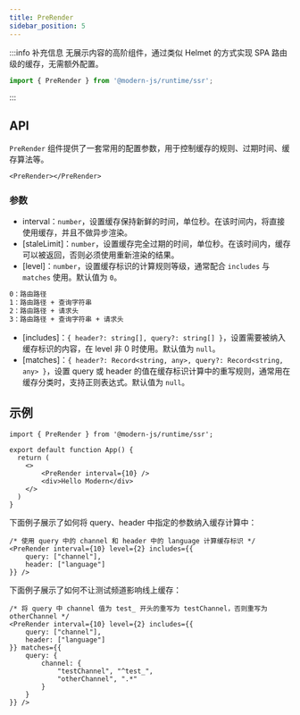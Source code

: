 ```yaml
---
title: PreRender
sidebar_position: 5
---
```


:::info 补充信息
无展示内容的高阶组件，通过类似 Helmet 的方式实现 SPA 路由级的缓存，无需额外配置。
```ts
import { PreRender } from '@modern-js/runtime/ssr';
```
:::

## API

`PreRender` 组件提供了一套常用的配置参数，用于控制缓存的规则、过期时间、缓存算法等。

```tsx
<PreRender></PreRender>
```

### 参数

- interval：`number`，设置缓存保持新鲜的时间，单位秒。在该时间内，将直接使用缓存，并且不做异步渲染。
- [staleLimit]：`number`，设置缓存完全过期的时间，单位秒。在该时间内，缓存可以被返回，否则必须使用重新渲染的结果。
- [level]：`number`，设置缓存标识的计算规则等级，通常配合 `includes` 与 `matches` 使用。默认值为 `0`。

```bash
0：路由路径
1：路由路径 + 查询字符串
2：路由路径 + 请求头
3：路由路径 + 查询字符串 + 请求头
```

- [includes]：`{ header?: string[], query?: string[] }`，设置需要被纳入缓存标识的内容，在 level 非 0 时使用。默认值为 `null`。
- [matches]：`{ header?: Record<string, any>, query?: Record<string, any> }`，设置 query 或 header 的值在缓存标识计算中的重写规则，通常用在缓存分类时，支持正则表达式。默认值为 `null`。

## 示例

```tsx
import { PreRender } from '@modern-js/runtime/ssr';

export default function App() {
  return (
    <>
        <PreRender interval={10} />
        <div>Hello Modern</div>
    </>
  )
}
```

下面例子展示了如何将 query、header 中指定的参数纳入缓存计算中：

```tsx
/* 使用 query 中的 channel 和 header 中的 language 计算缓存标识 */
<PreRender interval={10} level={2} includes={{
    query: ["channel"],
    header: ["language"]
}} />
```

下面例子展示了如何不让测试频道影响线上缓存：

```tsx
/* 将 query 中 channel 值为 test_ 开头的重写为 testChannel，否则重写为 otherChannel */
<PreRender interval={10} level={2} includes={{
    query: ["channel"],
    header: ["language"]
}} matches={{
    query: {
        channel: {
            "testChannel", "^test_",
            "otherChannel", ".*"
        }
    }
}} />
```
